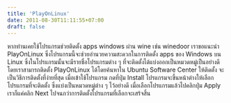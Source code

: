 ```yaml
---
title: 'PlayOnLinux'
date: 2011-08-30T11:11:55+07:00
draft: false
---
```

หากท่านเคยใช้โปรแกรมช่วยติดตั้ง apps windows ผ่าน wine เช่น winedoor
เราขอแนะนำ PlayOnLinux
ซึ่งโปรแกรมนี้จะช่วยอำนวยความสะดวกในการติดตั้ง apps ของ Windows บน Linux  ซึ่งในโปรแกรมนั้นจะมีรายชื่อโปรแกรมต่าง ๆ ที่จะติดตั้งได้แบ่งออกเป็นหมวดหมู่เป็นอย่างดี
โดยเราสามารถติดตั้ง PlayOnLinux ได้โดยค้นหาใน Ubuntu Software Center ให้ติดตั้ง จะเป็นวิธีการติดตั้งที่ง่ายที่สุด
เมื่อเข้าใช้โปรแกรม กดที่ปุ่ม Install โปรแกรมจะขึ้นหน้าต่างให้เลือกโปรแกรมที่จะติดตั้ง ซึ่งแบ่งเป็นหมวดหมู่ต่าง ๆ ไว้อย่างดี  เมื่อเลือกโปรแกรมแล้วไปคลิกปุ่ม Apply  เราก็แค่คลิก Next ไปจนกว่าการติดตั้งโปรแกรมที่เลือกจะเสร้จสิ้น